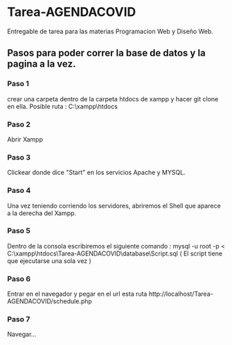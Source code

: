 # Tarea-AGENDACOVID
Entregable de tarea para las materias Programacion Web y Diseño Web.

## Pasos para poder correr la base de datos y la pagina a la vez.

### Paso 1

crear una carpeta dentro de la carpeta htdocs de xampp y hacer git clone en ella.
Posible ruta : C:\xampp\htdocs

### Paso 2

Abrir Xampp

### Paso 3

Clickear donde dice "Start" en los servicios Apache y MYSQL.

### Paso 4

Una vez teniendo corriendo los servidores, abriremos el Shell que aparece a la derecha del Xampp.

### Paso 5

Dentro de la consola escribiremos el siguiente comando : mysql -u root -p < C:\xampp\htdocs\Tarea-AGENDACOVID\database\Script.sql
( El script tiene que ejecutarse una sola vez )

### Paso 6

Entrar en el navegador y pegar en el url esta ruta  http://localhost/Tarea-AGENDACOVID/schedule.php

### Paso 7

Navegar...
